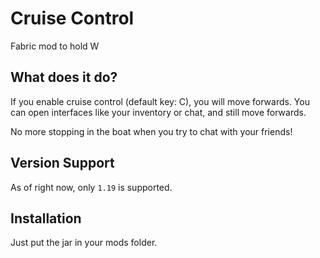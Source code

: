 # Cruise Control

Fabric mod to hold W

## What does it do?

If you enable cruise control (default key: C), you will move forwards.
You can open interfaces like your inventory or chat, and still move forwards.

No more stopping in the boat when you try to chat with your friends!

## Version Support

As of right now, only `1.19` is supported.

## Installation

Just put the jar in your mods folder.